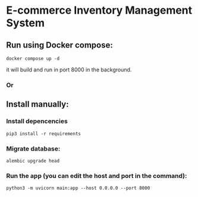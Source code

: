 # E-commerce Inventory Management System

## Run using Docker compose:
```shell
docker compose up -d
```
it will build and run in port 8000 in the background.

### Or
## Install manually:
### Install depencencies
```shell
pip3 install -r requirements
```
### Migrate database:
```shell
alembic upgrade head
```
### Run the app (you can edit the host and port in the command):
```shell
python3 -m uvicorn main:app --host 0.0.0.0 --port 8000
```
